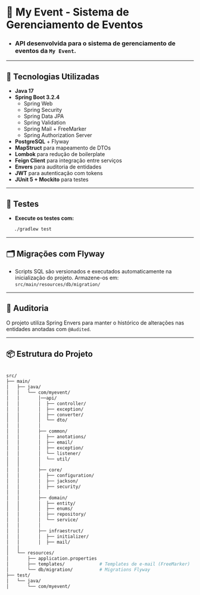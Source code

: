 # 🎫 My Event - Sistema de Gerenciamento de Eventos

- ### API desenvolvida para o sistema de gerenciamento de eventos da ``My Event``.

---

## 🚀 Tecnologias Utilizadas

- **Java 17**
- **Spring Boot 3.2.4**
    - Spring Web
    - Spring Security
    - Spring Data JPA
    - Spring Validation
    - Spring Mail + FreeMarker
    - Spring Authorization Server
- **PostgreSQL** + Flyway
- **MapStruct** para mapeamento de DTOs
- **Lombok** para redução de boilerplate
- **Feign Client** para integração entre serviços
- **Envers** para auditoria de entidades
- **JWT** para autenticação com tokens
- **JUnit 5 + Mockito** para testes

---

## 🧪 Testes
- **Execute os testes com:**

```bash
   ./gradlew test
```

---

## 🗂️ Migrações com Flyway

- Scripts SQL são versionados e executados automaticamente na inicialização do projeto. Armazene-os em:
```src/main/resources/db/migration/```

---

## 🔄 Auditoria
O projeto utiliza Spring Envers para manter o histórico de alterações nas entidades anotadas com ``@Audited``.

---

## 📦 Estrutura do Projeto

```bash

src/
├── main/
│   ├── java/
│   │   └── com/myevent/
│   │       │──api/
│   │       │  ├── controller/
│   │       │  ├── exception/
│   │       │  ├── converter/
│   │       │  └── dto/
│   │       │ 
│   │       ├── common/
│   │       │  ├── anotations/
│   │       │  ├── email/
│   │       │  ├── exception/
│   │       │  └── listener/
│   │       │  └── util/
│   │       │ 
│   │       ├── core/
│   │       │  ├── configuration/
│   │       │  ├── jackson/
│   │       │  ├── security/
│   │       │ 
│   │       ├── domain/
│   │       │  ├── entity/
│   │       │  ├── enums/
│   │       │  ├── repository/
│   │       │  └── service/
│   │       │
│   │       ├── infraestruct/
│   │       │  ├── initializer/
│   │       │  ├── mail/
│   │
│   └── resources/
│       ├── application.properties
│       ├── templates/             # Templates de e-mail (FreeMarker)
│       └── db/migration/          # Migrations Flyway
├── test/
│   └── java/
│       └── com/myevent/

